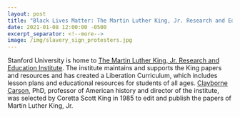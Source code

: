 ```yaml
---
layout: post
title: "Black Lives Matter: The Martin Luther King, Jr. Research and Education Institute"
date: 2021-01-08 12:00:00 -0500
excerpt_separator: <!--more-->
image: /img/slavery_sign_protesters.jpg
---
```


Stanford University is home to [The Martin Luther King, Jr. Research and Education Institute][mlk-institute]. The institute maintains and supports the King papers and resources and has created a <!--more--> Liberation Curriculum, which includes lesson plans and educational resources for students of all ages. [Clayborne Carson][clayborne-carson], PhD, professor of American history and director of the institute, was selected by Coretta Scott King in 1985 to edit and publish the papers of Martin Luther King, Jr.

[mlk-institute]: http://r20.rs6.net/tn.jsp?f=0016qdU-YLcina1kSF7y0Xvu9QnTycICv59NGbHTBkZBtWtbb0AgpmtIhn_733qSHekCOGDUTq4HF0nDMvmJxzXcGmkkWGm03bXUNKFH9wLGNZ2hMDHmdEon56j6ip9kHsFOfku2WP0rjTgsgTWeToGQ8w9zOyLhuB9u7fc2L8wHxHWSgxFx3efhReO0mmNCtDJZ99QYf_LTFZUd6v1UOqdX_JGNx12WXemQu1QqllhXqxnI3i_k46k0vFlqQJXxZeMmymVJD5_fJrJFOv0cp6FZyxSaRKxrClGzh9JH9UbAAIa3GAJNxA73j0wY-YPYI5VMHep_qDFaGJdZiGvzHOlQxcmWiTO8MQgA1xUTKo828Q5EtUJlwoSHLM4ectHmZwfZsd5pn517S2W4oqOcmtjpNI23CsryzPLjlMkJdATY9CFrMNGDqON70dmiwHAU-NmZqHoeZfk9BFArDwrQtFL-bhWo2G8X5tgebqFKW7vWOPE33mc0hhbl_cVKd-Fhf1ykyyRWaDNu5A9aMFzmSZdBX_oAPaqFMJVAuKM4gDHrSk25UFyOXV8c4ZmTQOat-QtLzOcf9vJOHehEZWXq0gEXU_X3BTLbsY3gImIcrH5_wk6irJafL80UOhy1XwY--oHhUixqugIqYwcZ6g22nYUGu031nebN9BiiU8zgx6LGh1yY7yMKPjfw0OLgUTOgVu-JEetWl4kkMrLVnAcsCVYaA==&c=TlwFvbh4aU1a-x9VrTTiHI6h2LbZsNNEi2yu1IIusbZHD5-DS2A7Ug==&ch=CywpJh9QeNhM5JOm7gmSTVaadIKxegMwrGabBKQkig72KfhgCcorUw==
[clayborne-carson]: http://r20.rs6.net/tn.jsp?f=0016qdU-YLcina1kSF7y0Xvu9QnTycICv59NGbHTBkZBtWtbb0AgpmtIhn_733qSHekTZ6o0z5mIFIfhJtBzOGQb_fgGnI___Y2pXmKaTd0geXZdOImWpJsZtH811DFa78vPBC2bXLpRFBVlav55MTIrQieG0fG9Ow7TDdlDZ6cTZm9A5mhWqbkHGz-4-9bTJpDtOBUCFGqmajbm1sBjmLDjUBnPdkEew9jjNrRe7d8c95AWINAIoAmCkySBrTAXrc-fa0OOI7IsZVROdTr60l8rg_ih_wkKWj24yFrmrDypGYUvUi7RoAFHoS7NWK6BcJpj0PBEuciJaZbbORqmDVyUqs8g5EJ0REtwu0LejLFiwbYG5TWYzqyP7E3B_EWTzkj_S1VNdkab9KZPsZDEBM5MjhEG38RfUO2J5wwinjqcMgdAe2_ewRlv4v_ehAE0oBMa0zQVWuosJTdrQNhfejLp8U5laNxR6k_bekz1heRMVg1xyYiwUD0L1ZeUhM4kfvi2zuFq6d4JxFJQVJ3IgMkIALmiTNGszB3HXJyAk4jJMxXZLnaNjw3zZKyxmwMKHy8cTlFg-3K-5nFdawZ7cFVnIGGgIHx9B_Q0_btFcUlk9Ae2NXP1g_NhiJ8BQqzyv-maabsoUHVddM6XpMnbEUnHG8NQJ4s0vY-Y1av98sPCNMSZuQQIpIi8o_7g7DeuKRl2-07U_UwT2AL71c6i2vw5iOEISQ-snXJLmHitBDI2lsIaLrDqeX518WSPr3VjtfLAi4W6_wdpBZyT-H17QGDBRYkBSJ1bgB2RwvkiaSYNLh-Ytes45rM2UUlZi7SVt9i009bcIHGeHqxCy8CzgI6ZGNh-7wPAg81x__RWDqKfdRDrnuYCF7W0vPV_SVWtMHQxyBrNaPuqkEhBg-dn6bcbJaslj0VcoJnOgg0R8_2FAzjfR0jS7uIg1gcijj0_aWVQOXV-pL_27x2G0sCasIEkccjzpQYzMHF&c=TlwFvbh4aU1a-x9VrTTiHI6h2LbZsNNEi2yu1IIusbZHD5-DS2A7Ug==&ch=CywpJh9QeNhM5JOm7gmSTVaadIKxegMwrGabBKQkig72KfhgCcorUw==
